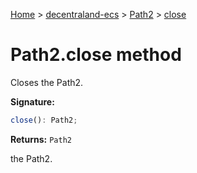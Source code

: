[Home](./index) &gt; [decentraland-ecs](./decentraland-ecs.md) &gt; [Path2](./decentraland-ecs.path2.md) &gt; [close](./decentraland-ecs.path2.close.md)

# Path2.close method

Closes the Path2.

**Signature:**
```javascript
close(): Path2;
```
**Returns:** `Path2`

the Path2.
